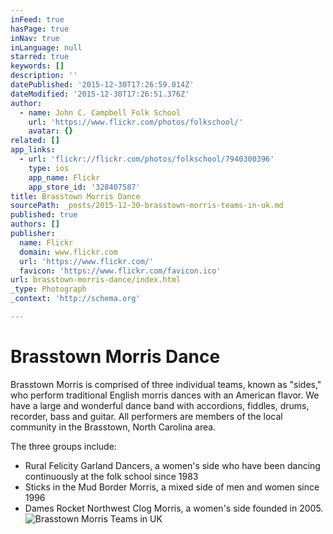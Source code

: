 ```yaml
---
inFeed: true
hasPage: true
inNav: true
inLanguage: null
starred: true
keywords: []
description: ''
datePublished: '2015-12-30T17:26:59.014Z'
dateModified: '2015-12-30T17:26:51.376Z'
author:
  - name: John C. Campbell Folk School
    url: 'https://www.flickr.com/photos/folkschool/'
    avatar: {}
related: []
app_links:
  - url: 'flickr://flickr.com/photos/folkschool/7940300396'
    type: ios
    app_name: Flickr
    app_store_id: '328407587'
title: Brasstown Morris Dance
sourcePath: _posts/2015-12-30-brasstown-morris-teams-in-uk.md
published: true
authors: []
publisher:
  name: Flickr
  domain: www.flickr.com
  url: 'https://www.flickr.com/'
  favicon: 'https://www.flickr.com/favicon.ico'
url: brasstown-morris-dance/index.html
_type: Photograph
_context: 'http://schema.org'

---
```

# Brasstown Morris Dance

Brasstown Morris is comprised of three individual 
teams, known as "sides," who perform traditional English morris dances 
with an American flavor. We have a large and wonderful dance 
band with accordions, fiddles, drums, recorder, bass and guitar. All 
performers are members of the local community in the Brasstown, North Carolina area. 

The three groups include:

* Rural Felicity Garland Dancers, a women's 
side who have been dancing continuously at the folk school since 1983
* Sticks in the Mud Border Morris, a mixed side of men and women since 
1996
* Dames Rocket Northwest Clog Morris, a women's side founded in 
2005\.
![Brasstown Morris Teams in UK](https://s3-us-west-2.amazonaws.com/the-grid-img/p/9271c4161904a223d45140455a55f7188fe36110.jpg)